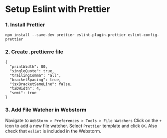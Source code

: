# Setup Eslint with Prettier
### 1. Install Prettier
```
npm install --save-dev prettier eslint-plugin-prettier eslint-config-prettier
```

### 2. Create .prettierrc file
```
{
  "printWidth": 80,
  "singleQuote": true,
  "trailingComma": "all",
  "bracketSpacing": true,
  "jsxBracketSameLine": false,
  "tabWidth": 4,
  "semi": true
}
```

### 3. Add File Watcher in Webstorm
Navigate to `WebStorm > Preferences > Tools > File Watchers`
Click on the `+` icon to add a new file watcher. Select `Prettier` template and click `OK`.
Also check that `eslint` is included in the Webstorm.

